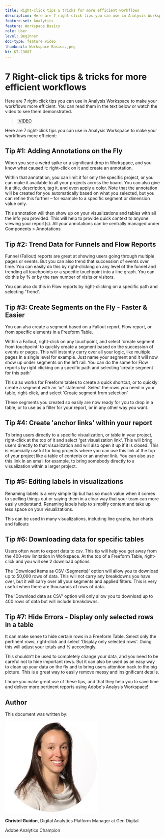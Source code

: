```yaml
---
title: Right-click tips & tricks for more efficient workflows
description: Here are 7 right-click tips you can use in Analysis Workspace to make your workflows more efficient.
feature-set: Analytics
feature: Workspace Basics
role: User
level: Beginner
doc-type: feature video
thumbnail: Workspace Basics.jpeg
kt: KT-13087
---
```

# 7 Right-click tips & tricks for more efficient workflows

Here are 7 right-click tips you can use in Analysis Workspace to make your workflows more efficient. You can read them in the text below or watch the video to see them demonstrated.

>[!VIDEO](https://video.tv.adobe.com/v/3417736/?quality=12&learn=on) 

Here are 7 right-click tips you can use in Analysis Workspace to make your workflows more efficient: 

## Tip #1: Adding Annotations on the Fly 

When you see a weird spike or a significant drop in Workspace, and you know what caused it: right-click on it and create an annotation.  

Within that annotation, you can limit it for only the specific project, or you can make it available to all your projects across the board. You can also give it a title, description, tag it, and even apply a color. Note that the annotation will be created for you automatically based on what you selected, but you can refine this further – for example to a specific segment or dimension value only. 

This annotation will then show up on your visualizations and tables with all the info you provided. This will help to provide quick context to anyone viewing your report(s). All your annotations can be centrally managed under Components > Annotations  

## Tip #2: Trend Data for Funnels and Flow Reports 

Funnel (Fallout) reports are great at showing users going through multiple pages or events. But you can also trend that succession of events over time. You can easily do this by right-clicking on any level of the funnel and trending all touchpoints or a specific touchpoint into a line graph. You can do this by % or by the raw number of visits or visitors.  

You can also do this in Flow reports by right-clicking on a specific path and selecting 'Trend'.  

## Tip #3: Create Segments on the Fly - Faster & Easier  

You can also create a segment based on a Fallout report, Flow report, or from specific elements in a Freeform Table.  

Within a Fallout, right-click on any touchpoint, and select 'create segment from touchpoint' to quickly create a segment based on the succession of events or pages. This will instantly carry over all your logic, like multiple pages in a single level for example. Just name your segment and it will now show up under segments on the left rail. You can do the same for Flow reports by right clicking on a specific path and selecting 'create segment for this path' 

This also works for Freeform tables to create a quick shortcut, or to quickly create a segment with an 'or' statement. Select the rows you need in your table, right-click, and select 'Create segment from selection' 

These segments you created so easily are now ready for you to drop in a table, or to use as a filter for your report, or in any other way you want. 

## Tip #4: Create 'anchor links' within your report 

To bring users directly to a specific visualization, or table in your project, right-click at the top of it and select 'get visualization link'. This will bring users directly to that visualization and will also open it up if it is closed. This is especially useful for long projects where you can use this link at the top of your project like a table of contents or an anchor link. You can also use this link in an email for example, to bring somebody directly to a visualization within a larger project.  

## Tip #5: Editing labels in visualizations 

Renaming labels is a very simple tip but has so much value when it comes to spelling things out or saying them in a clear way that your team can more easily understand. Renaming labels help to simplify content and take up less space on your visualizations.  

This can be used in many visualizations, including line graphs, bar charts and fallouts 

## Tip #6: Downloading data for specific tables  

Users often want to export data to csv. This tip will help you get away from the 400-row limitation in Workspace. At the top of a Freeform Table, right-click and you will see 2 download options 

The 'Download items as CSV (Segments)' option will allow you to download up to 50,000 rows of data.  This will not carry any breakdowns you have over, but it will carry over all your segments and applied filters. This is very useful when there are thousands of rows of data. 

The 'Download data as CSV' option will only allow you to download up to 400 rows of data but will include breakdowns. 

## Tip #7: Hide Errors - Display only selected rows in a table 

It can make sense to hide certain rows in a Freeform Table. Select only the pertinent rows, right-click and select 'Display only selected rows'. Doing this will adjust your totals and % accordingly.  

This shouldn't be used to completely change your data, and you need to be careful not to hide important rows. But it can also be used as an easy way to clean up your data on the fly and to bring users attention back to the big picture. This is a great way to easily remove messy and insignificant details. 

I hope you make great use of these tips, and that they help you to save time and deliver more pertinent reports using Adobe's Analysis Workspace! 

## Author

This document was written by:

![Christel Guidon](assets/christel-guidon.jpg)

**Christel Guidon**, Digital Analytics Platform Manager at Gen Digital

Adobe Analytics Champion
